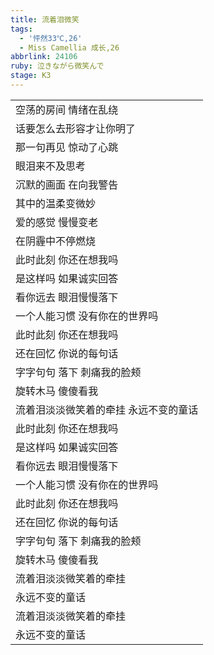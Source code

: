 ```yaml
---
title: 流着泪微笑
tags:
  - '怦然33℃,26'
  - Miss Camellia 成长,26
abbrlink: 24106
ruby: 泣きながら微笑んで
stage: K3
---
```

|      |
|--|
|空荡的房间 情绪在乱绕|
|话要怎么去形容才让你明了|
|那一句再见 惊动了心跳|
|眼泪来不及思考|
|沉默的画面 在向我警告|
|其中的温柔变微妙|
|爱的感觉 慢慢变老|
|在阴霾中不停燃烧|
|此时此刻 你还在想我吗|
|是这样吗 如果诚实回答|
|看你远去 眼泪慢慢落下|
|一个人能习惯 没有你在的世界吗|
|此时此刻 你还在想我吗|
|还在回忆 你说的每句话|
|字字句句 落下 刺痛我的脸颊|
|旋转木马 傻傻看我|
|流着泪淡淡微笑着的牵挂 永远不变的童话|
|此时此刻 你还在想我吗|
|是这样吗 如果诚实回答|
|看你远去 眼泪慢慢落下|
|一个人能习惯 没有你在的世界吗|
|此时此刻 你还在想我吗|
|还在回忆 你说的每句话|
|字字句句 落下 刺痛我的脸颊|
|旋转木马 傻傻看我|
|流着泪淡淡微笑着的牵挂 |
|永远不变的童话|
|流着泪淡淡微笑着的牵挂 |
|永远不变的童话|